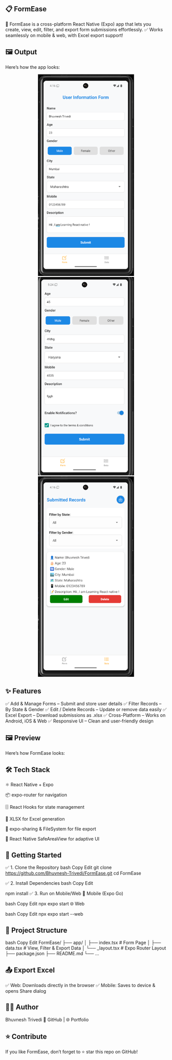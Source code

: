 ## 📋 FormEase
🚀 FormEase is a cross-platform React Native (Expo) app that lets you create, view, edit, filter, and export form submissions effortlessly.
✅ Works seamlessly on mobile & web, with Excel export support!

## 🖼️ Output  

Here’s how the app looks:  


<p align="center">
  <img src="./assets/images/image1.png" width="300" />
  <img src="./assets/images/image3.png" width="300" />
  <img src="./assets/images/image2.png" width="300" />
</p>


## ✨ Features
✅ Add & Manage Forms – Submit and store user details
✅ Filter Records – By State & Gender
✅ Edit / Delete Records – Update or remove data easily
✅ Excel Export – Download submissions as .xlsx
✅ Cross-Platform – Works on Android, iOS & Web
✅ Responsive UI – Clean and user-friendly design

## 🖼️ Preview
Here’s how FormEase looks:


## 🛠️ Tech Stack
⚛️ React Native + Expo

📦 expo-router for navigation

🗄 React Hooks for state management

📑 XLSX for Excel generation

📲 expo-sharing & FileSystem for file export

🎨 React Native SafeAreaView for adaptive UI


## 🚀 Getting Started
✅ 1. Clone the Repository
bash
Copy
Edit
git clone https://github.com/Bhuvnesh-Trivedi/FormEase.git
cd FormEase

✅ 2. Install Dependencies
bash
Copy
Edit

npm install
✅ 3. Run on Mobile/Web
📱 Mobile (Expo Go)


bash
Copy
Edit
npx expo start
🌐 Web


bash
Copy
Edit
npx expo start --web


## 📂 Project Structure
bash
Copy
Edit
FormEase/
 ├── app/
 │   ├── index.tsx     # Form Page
 │   ├── data.tsx      # View, Filter & Export Data
 │   └── _layout.tsx   # Expo Router Layout
 ├── package.json
 ├── README.md
 └── ...

## 📤 Export Excel
✅ Web: Downloads directly in the browser
✅ Mobile: Saves to device & opens Share dialog


## 👨‍💻 Author
Bhuvnesh Trivedi
💼 GitHub | 🌐 Portfolio


## ⭐ Contribute
If you like FormEase, don’t forget to ⭐ star this repo on GitHub!